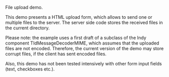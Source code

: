 File upload demo.

This demo presents a HTML upload form, which allows to send one or multiple files to the server.
The server side code stores the received files in the current directory.

Please note: the example uses a first draft of a subclass of the Indy component TIdMessageDecoderMIME, which assumes that the uploaded files are not encoded. Therefore, the current version of the demo may store corrupt files, if the client has sent encoded files.

Also, this demo has not been tested intensively with other form input fields (text, checkboxes etc.).

